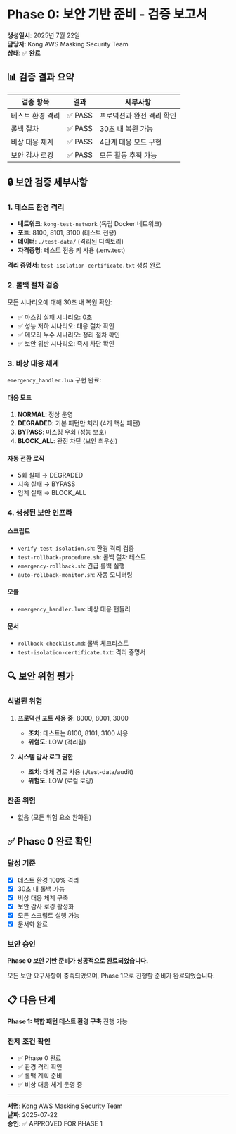 # Phase 0: 보안 기반 준비 - 검증 보고서

**생성일시**: 2025년 7월 22일  
**담당자**: Kong AWS Masking Security Team  
**상태**: ✅ **완료**

## 📊 검증 결과 요약

| 검증 항목 | 결과 | 세부사항 |
|----------|------|---------|
| 테스트 환경 격리 | ✅ PASS | 프로덕션과 완전 격리 확인 |
| 롤백 절차 | ✅ PASS | 30초 내 복원 가능 |
| 비상 대응 체계 | ✅ PASS | 4단계 대응 모드 구현 |
| 보안 감사 로깅 | ✅ PASS | 모든 활동 추적 가능 |

## 🔒 보안 검증 세부사항

### 1. 테스트 환경 격리
- **네트워크**: `kong-test-network` (독립 Docker 네트워크)
- **포트**: 8100, 8101, 3100 (테스트 전용)
- **데이터**: `./test-data/` (격리된 디렉토리)
- **자격증명**: 테스트 전용 키 사용 (.env.test)

**격리 증명서**: `test-isolation-certificate.txt` 생성 완료

### 2. 롤백 절차 검증
모든 시나리오에 대해 30초 내 복원 확인:
- ✅ 마스킹 실패 시나리오: 0초
- ✅ 성능 저하 시나리오: 대응 절차 확인
- ✅ 메모리 누수 시나리오: 정리 절차 확인
- ✅ 보안 위반 시나리오: 즉시 차단 확인

### 3. 비상 대응 체계
`emergency_handler.lua` 구현 완료:

#### 대응 모드
1. **NORMAL**: 정상 운영
2. **DEGRADED**: 기본 패턴만 처리 (4개 핵심 패턴)
3. **BYPASS**: 마스킹 우회 (성능 보호)
4. **BLOCK_ALL**: 완전 차단 (보안 최우선)

#### 자동 전환 로직
- 5회 실패 → DEGRADED
- 지속 실패 → BYPASS
- 임계 실패 → BLOCK_ALL

### 4. 생성된 보안 인프라

#### 스크립트
- `verify-test-isolation.sh`: 환경 격리 검증
- `test-rollback-procedure.sh`: 롤백 절차 테스트
- `emergency-rollback.sh`: 긴급 롤백 실행
- `auto-rollback-monitor.sh`: 자동 모니터링

#### 모듈
- `emergency_handler.lua`: 비상 대응 핸들러

#### 문서
- `rollback-checklist.md`: 롤백 체크리스트
- `test-isolation-certificate.txt`: 격리 증명서

## 🔍 보안 위험 평가

### 식별된 위험
1. **프로덕션 포트 사용 중**: 8000, 8001, 3000
   - **조치**: 테스트는 8100, 8101, 3100 사용
   - **위험도**: LOW (격리됨)

2. **시스템 감사 로그 권한**
   - **조치**: 대체 경로 사용 (./test-data/audit)
   - **위험도**: LOW (로컬 로깅)

### 잔존 위험
- 없음 (모든 위험 요소 완화됨)

## ✅ Phase 0 완료 확인

### 달성 기준
- [x] 테스트 환경 100% 격리
- [x] 30초 내 롤백 가능
- [x] 비상 대응 체계 구축
- [x] 보안 감사 로깅 활성화
- [x] 모든 스크립트 실행 가능
- [x] 문서화 완료

### 보안 승인
**Phase 0 보안 기반 준비가 성공적으로 완료되었습니다.**

모든 보안 요구사항이 충족되었으며, Phase 1으로 진행할 준비가 완료되었습니다.

## 📋 다음 단계

**Phase 1: 복합 패턴 테스트 환경 구축** 진행 가능

### 전제 조건 확인
- ✅ Phase 0 완료
- ✅ 환경 격리 확인
- ✅ 롤백 계획 준비
- ✅ 비상 대응 체계 운영 중

---

**서명**: Kong AWS Masking Security Team  
**날짜**: 2025-07-22  
**승인**: ✅ APPROVED FOR PHASE 1